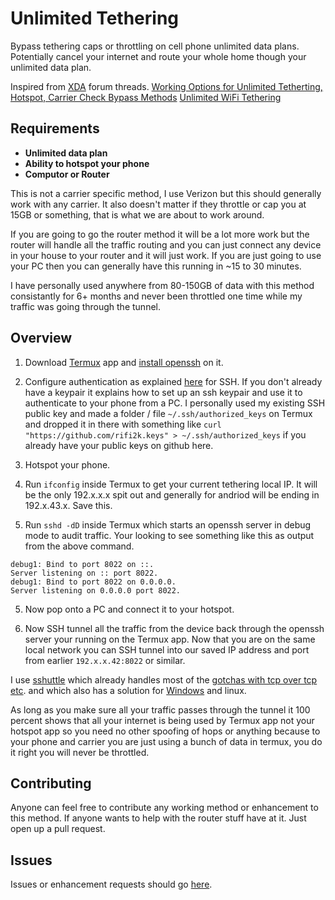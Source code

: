 # Unlimited Tethering

Bypass tethering caps or throttling on cell phone unlimited data plans. Potentially cancel your internet and route your whole home though your unlimited data plan.

Inspired from [XDA](https://forum.xda-developers.com/) forum threads.
[Working Options for Unlimited Tetherting, Hotspot, Carrier Check Bypass Methods](https://forum.xda-developers.com/showthread.php?t=3825144)
[Unlimited WiFi Tethering](https://forum.xda-developers.com/showthread.php?t=2914057)

## Requirements

* **Unlimited data plan**
* **Ability to hotspot your phone**
* **Computor or Router**

This is not a carrier specific method, I use Verizon but this should generally work with any carrier. It also doesn't matter if they throttle or cap you at 15GB or something, that is what we are about to work around.

If you are going to go the router method it will be a lot more work but the router will handle all the traffic routing and you can just connect any device in your house to your router and it will just work. If you are just going to use your PC then you can generally have this running in ~15 to 30 minutes.

I have personally used anywhere from 80-150GB of data with this method consistantly for 6+ months and never been throttled one time while my traffic was going through the tunnel.

## Overview

1) Download [Termux](https://termux.com/) app and [install openssh](https://wiki.termux.com/wiki/Remote_Access) on it.

2) Configure authentication as explained [here](https://wiki.termux.com/wiki/Remote_Access) for SSH. If you don't already have a keypair it explains how to set up an ssh keypair and use it to authenticate to your phone from a PC. I personally used my existing SSH public key and made a folder / file `~/.ssh/authorized_keys` on Termux and dropped it in there with something like `curl "https://github.com/rifi2k.keys" > ~/.ssh/authorized_keys` if you already have your public keys on github here.

2) Hotspot your phone.

3) Run `ifconfig` inside Termux to get your current tethering local IP. It will be the only 192.x.x.x spit out and generally for andriod will be ending in 192.x.43.x. Save this.

4) Run `sshd -dD` inside Termux which starts an openssh server in debug mode to audit traffic. Your looking to see something like this as output from the above command.

```
debug1: Bind to port 8022 on ::.
Server listening on :: port 8022.
debug1: Bind to port 8022 on 0.0.0.0.
Server listening on 0.0.0.0 port 8022.
```

5) Now pop onto a PC and connect it to your hotspot.

6) Now SSH tunnel all the traffic from the device back through the openssh server your running on the Termux app. Now that you are on the same local network you can SSH tunnel into our saved IP address and port from earlier `192.x.x.42:8022` or similar.

I use [sshuttle](https://github.com/sshuttle/sshuttle) which already handles most of the [gotchas with tcp over tcp etc](https://sshuttle.readthedocs.io/en/stable/how-it-works.html). and which also has a solution for [Windows](https://sshuttle.readthedocs.io/en/stable/windows.html) and linux.

As long as you make sure all your traffic passes through the tunnel it 100 percent shows that all your internet is being used by Termux app not your hotspot app so you need no other spoofing of hops or anything because to your phone and carrier you are just using a bunch of data in termux, you do it right you will never be throttled.

## Contributing

Anyone can feel free to contribute any working method or enhancement to this method. If anyone wants to help with the router stuff have at it. Just open up a pull request.

## Issues

Issues or enhancement requests should go [here](https://github.com/RiFi2k/unlimited-tethering/issues).
